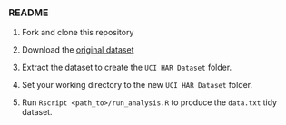 ### README

1.  Fork and clone this repository

2.  Download the [original dataset][]

3.  Extract the dataset to create the `UCI HAR Dataset` folder.

4.  Set your working directory to the new `UCI HAR Dataset` folder.

5.  Run `Rscript <path_to>/run_analysis.R` to produce the `data.txt`
    tidy dataset.

  [original dataset]: https://d396qusza40orc.cloudfront.net/getdata%2Fprojectfiles%2FUCI%20HAR%20Dataset.zip
